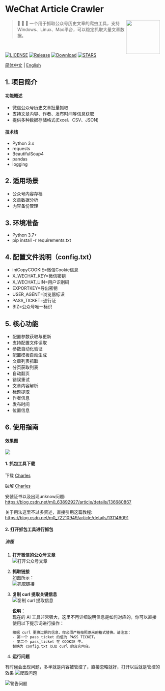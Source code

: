 # WeChat Article Crawler

<img align="right" width="110" src="https://layfz.netlify.app/logo/wechatcrawler.svg">

> 🚀 🚀 🚀 一个用于抓取公众号历史文章的爬虫工具，支持Windows、Linux、Mac平台，可以稳定抓取大量文章数据。

<br>

[![LICENSE](https://img.shields.io/github/license/LayFz/WeChat_Article_Crawler)](LICENSE)
[![Release](https://img.shields.io/github/release/LayFz/WeChat_Article_Crawler.svg)](https://github.com/LayFz/WeChat_Article_Crawler/releases)
[![Download](https://img.shields.io/github/downloads/LayFz/WeChat_Article_Crawler/total)](https://github.com/LayFz/WeChat_Article_Crawler/releases)
[![STARS](https://img.shields.io/github/stars/LayFz/WeChat_Article_Crawler)](https://github.com/LayFz/WeChat_Article_Crawler/)


[简体中文](README.md) | [English](README-en.md)


## 1. 项目简介
#### 功能概述

- 微信公众号历史文章批量抓取
- 支持文章内容、作者、发布时间等信息获取
- 提供多种数据存储格式(Excel、CSV、JSON)

#### 技术栈

- Python 3.x
- requests
- BeautifulSoup4
- pandas
- logging

## 2. 适用场景

- 公众号内容存档
- 文章数据分析
- 内容备份管理

## 3. 环境准备
- Python 3.7+
- pip install -r requirements.txt
## 4. 配置文件说明（config.txt）
- iniCopyCOOKIE=微信Cookie信息
- X_WECHAT_KEY=微信密钥
- X_WECHAT_UIN=用户识别码
- EXPORTKEY=导出密钥
- USER_AGENT=浏览器标识
- PASS_TICKET=通行证
- BIZ=公众号唯一标识
## 5. 核心功能
- 配置参数获取与更新
- 支持配置文件读取
- 参数自动化验证
- 配置模板自动生成
- 文章列表抓取
- 分页获取列表
- 自动翻页
- 错误重试
- 文章内容解析
- 标题提取
- 作者信息
- 发布时间
- 位置信息

## 6. 使用指南
#### 效果图
<img src="img/effect.png">

#### 1. 抓包工具下载  
下载 [Charles](https://www.charlesproxy.com/latest-release/download.do)

破解 [Charles](https://www.zzzmode.com/mytools/charles/)

安装证书以及出现unknow问题:
https://blog.csdn.net/m0_63892927/article/details/136680867

关于用法这里不过多赘述，直接引用这篇教程:
https://blog.csdn.net/m0_72210949/article/details/131146091


#### 2. 打开抓包工具进行抓包  

##### 流程  

1. **打开微信的公众号文章**  
   <img src="img/click.png" alt="打开公众号文章">

2. **抓取链接**  
   如图所示：  
   <img src="img/click2.png" alt="抓取链接">

3. **复制 curl 提取关键信息**  
   <img src="img/click3.png" alt="复制 curl 提取信息">  

   **说明**：  
   现在的 AI 工具非常强大，这里不再详细说明信息是如何对应的，你可以直接使用以下提示词进行操作：  

   ```bash
   根据 curl 更换过期的信息，你必须严格按照原来的格式替换。请注意：  
   - 第一个 pass_ticket 的值为 PASS_TICKET。  
   - 第二个 pass_ticket 在 COOKIE 中。  
   替换为 config.txt 以及 curl 的真实内容。
   ```

4. **运行问题**

有时候会出现问题，多半就是内容被管控了，直接忽略就好，打开以后就是管控的效果
<img src="img/click5.png" alt="爬取问题">

<img src="img/warning.png" alt="警告问题">




